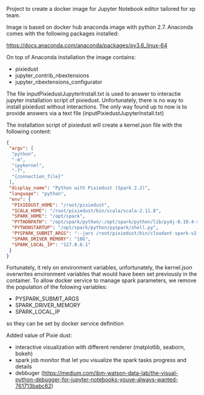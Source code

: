 Project to create a docker image for Jupyter Notebook editor tailored for xp team.

Image is based on docker hub anaconda image with python 2.7.
Anaconda comes with the following packages installed:

https://docs.anaconda.com/anaconda/packages/py3.6_linux-64

On top of Anaconda installation the image contains:

* pixiedust
* jupyter_contrib_nbextensions
* jupyter_nbextensions_configurator

The file inputPixiedustJupyterInstall.txt is used to answer to interactie jupyter installation script of pixiedust.
Unfortunately, there is no way to install pixiedust without interactions. The only way found up to now is to provide answers via a text file (inputPixiedustJupyterInstall.txt)

The installation script of pixiedust will create a kernel.json file with the following content:
```json
{
 "argv": [
  "python",
  "-m",
  "ipykernel",
  "-f",
  "{connection_file}"
 ],
 "display_name": "Python with Pixiedust (Spark 2.2)",
 "language": "python",
 "env": {
  "PIXIEDUST_HOME": "/root/pixiedust",
  "SCALA_HOME": "/root/pixiedust/bin/scala/scala-2.11.8",
  "SPARK_HOME": "/opt/spark",
  "PYTHONPATH": "/opt/spark/python/:/opt/spark/python/lib/py4j-0.10.4-src.zip",
  "PYTHONSTARTUP": "/opt/spark/python/pyspark/shell.py",
  "PYSPARK_SUBMIT_ARGS": "--jars /root/pixiedust/bin/cloudant-spark-v2.0.0-185.jar --driver-class-path /root/pixiedust/data/libs/* --master local[10] pyspark-shell",
  "SPARK_DRIVER_MEMORY": "10G",
  "SPARK_LOCAL_IP": "127.0.0.1"
 }
}
```
Fortunately, it rely on environment variables, unfortunately, the kernel.json overwrites environment variables that would have been set previously in the container.
To allow docker service to manage spark parameters, we remove the population of the folowing variables:
* PYSPARK_SUBMIT_ARGS
* SPARK_DRIVER_MEMORY
* SPARK_LOCAL_IP

so they can be set by docker service definition

Added value of Pixie dust:

* interactive visualization with different renderer (matplotlib, seaborn, bokeh)
* spark job monitor that let you visualize the spark tasks progress and details
* debbuger (https://medium.com/ibm-watson-data-lab/the-visual-python-debugger-for-jupyter-notebooks-youve-always-wanted-761713babc62)
